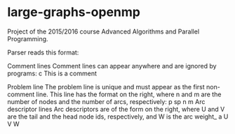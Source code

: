 # large-graphs-openmp

Project of the 2015/2016 course Advanced Algorithms and Parallel Programming.

Parser reads this format:

Comment lines	Comment lines can appear anywhere and are ignored by programs:
 	c This is a comment

Problem line	The problem line is unique and must appear as the first non-comment line. This line has the format on the right, where n and m are the number of nodes and the number of arcs, respectively:
	p sp n m
Arc descriptor lines	Arc descriptors are of the form on the right, where U and V are the tail and the head node ids, respectively, and W is the arc weight_
	a U V W